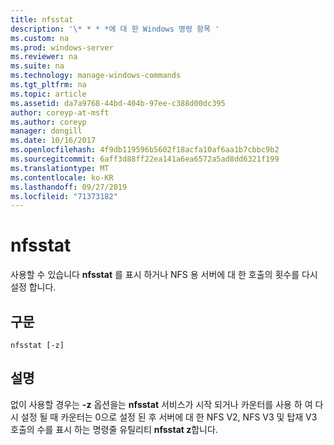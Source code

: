 ```yaml
---
title: nfsstat
description: '\* * * *에 대 한 Windows 명령 항목 '
ms.custom: na
ms.prod: windows-server
ms.reviewer: na
ms.suite: na
ms.technology: manage-windows-commands
ms.tgt_pltfrm: na
ms.topic: article
ms.assetid: da7a9768-44bd-404b-97ee-c388d00dc395
author: coreyp-at-msft
ms.author: coreyp
manager: dongill
ms.date: 10/16/2017
ms.openlocfilehash: 4f9db119596b5602f18acfa10af6aa1b7cbbc9b2
ms.sourcegitcommit: 6aff3d88ff22ea141a6ea6572a5ad8dd6321f199
ms.translationtype: MT
ms.contentlocale: ko-KR
ms.lasthandoff: 09/27/2019
ms.locfileid: "71373182"
---
```

# <a name="nfsstat"></a>nfsstat



사용할 수 있습니다 **nfsstat** 를 표시 하거나 NFS 용 서버에 대 한 호출의 횟수를 다시 설정 합니다.

## <a name="syntax"></a>구문

```
nfsstat [-z]
```

## <a name="description"></a>설명

없이 사용할 경우는 **-z** 옵션을는 **nfsstat** 서비스가 시작 되거나 카운터를 사용 하 여 다시 설정 될 때 카운터는 0으로 설정 된 후 서버에 대 한 NFS V2, NFS V3 및 탑재 V3 호출의 수를 표시 하는 명령줄 유틸리티 **nfsstat z**합니다.